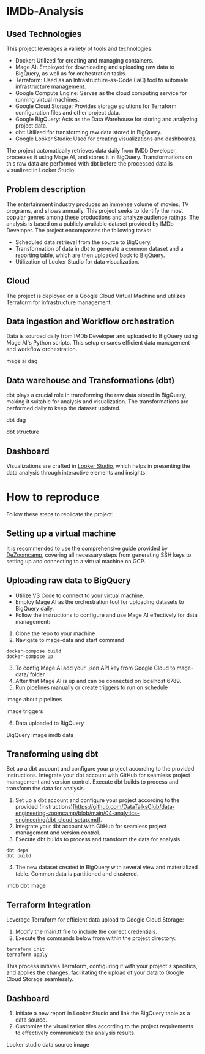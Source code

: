 # IMDb-Analysis

## Used Technologies

This project leverages a variety of tools and technologies:

* Docker: Utilized for creating and managing containers.
* Mage AI: Employed for downloading and uploading raw data to BigQuery, as well as for orchestration tasks.
* Terraform: Used as an Infrastructure-as-Code (IaC) tool to automate infrastructure management.
* Google Compute Engine: Serves as the cloud computing service for running virtual machines.
* Google Cloud Storage: Provides storage solutions for Terraform configuration files and other project data.
* Google BigQuery: Acts as the Data Warehouse for storing and analyzing project data.
* dbt: Utilized for transforming raw data stored in BigQuery.
* Google Looker Studio: Used for creating visualizations and dashboards.

The project automatically retrieves data daily from IMDb Developer, processes it using Mage AI, and stores it in BigQuery. Transformations on this raw data are performed with dbt before the processed data is visualized in Looker Studio.

## Problem description

The entertainment industry produces an immense volume of movies, TV programs, and shows annually. This project seeks to identify the most popular genres among these productions and analyze audience ratings. The analysis is based on a publicly available dataset provided by IMDb Developer. The project encompasses the following tasks:

* Scheduled data retrieval from the source to BigQuery.
* Transformation of data in dbt to generate a common dataset and a reporting table, which are then uploaded back to BigQuery.
* Utilization of Looker Studio for data visualization.


## Cloud

The project is deployed on a Google Cloud Virtual Machine and utilizes Terraform for infrastructure management.

## Data ingestion and Workflow orchestration

Data is sourced daily from IMDb Developer and uploaded to BigQuery using Mage AI's Python scripts. This setup ensures efficient data management and workflow orchestration.

mage ai dag

## Data warehouse and Transformations (dbt)

dbt plays a crucial role in transforming the raw data stored in BigQuery, making it suitable for analysis and visualization. The transformations are performed daily to keep the dataset updated.

dbt dag

dbt structure

## Dashboard

Visualizations are crafted in [Looker Studio](source), which helps in presenting the data analysis through interactive elements and insights.

# How to reproduce

Follow these steps to replicate the project:

## Setting up a virtual machine

It is recommended to use the comprehensive guide provided by [DeZoomcamp](https://www.youtube.com/watch?v=ae-CV2KfoN0&list=PL3MmuxUbc_hJed7dXYoJw8DoCuVHhGEQb&index=15), covering all necessary steps from generating SSH keys to setting up and connecting to a virtual machine on GCP.

## Uploading raw data to BigQuery

* Utilize VS Code to connect to your virtual machine.
* Employ Mage AI as the orchestration tool for uploading datasets to BigQuery daily.
* Follow the instructions to configure and use Mage AI effectively for data management:

1. Clone the repo to your machine
2. Navigate to mage-data and start command 
```
docker-compose build
docker-compose up
```
3. To config Mage AI add your .json API key from Google Cloud to mage-data/ folder
4. After that Mage AI is up and can be connected on localhost:6789.
5. Run pipelines manually or create triggers to run on schedule

image about pipelines

image triggers

6. Data uploaded to BigQuery

BigQuery image imdb data

## Transforming using dbt

Set up a dbt account and configure your project according to the provided instructions.
Integrate your dbt account with GitHub for seamless project management and version control.
Execute dbt builds to process and transform the data for analysis.

1. Set up a dbt account and configure your project according to the provided (instructions)[https://github.com/DataTalksClub/data-engineering-zoomcamp/blob/main/04-analytics-engineering/dbt_cloud_setup.md].
2. Integrate your dbt account with GitHub for seamless project management and version control.
3. Execute dbt builds to process and transform the data for analysis.
```
dbt deps
dbt build
```
4. The new dataset created in BigQuery with several view and materialized table. Common data is partitioned and clustered.

imdb dbt image

## Terraform Integration

Leverage Terraform for efficient data upload to Google Cloud Storage:

1. Modify the main.tf file to include the correct credentials.
2. Execute the commands below from within the project directory:
```
terraform init
terraform apply
```
This process initiates Terraform, configuring it with your project's specifics, and applies the changes, facilitating the upload of your data to Google Cloud Storage seamlessly.

## Dashboard

1. Initiate a new report in Looker Studio and link the BigQuery table as a data source.
2. Customize the visualization tiles according to the project requirements to effectively communicate the analysis results.

Looker studio data source image



